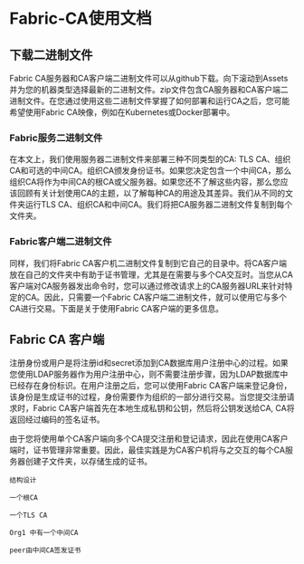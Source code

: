 
# Fabric-CA使用文档


## 下载二进制文件

Fabric CA服务器和CA客户端二进制文件可以从github下载。向下滚动到Assets并为您的机器类型选择最新的二进制文件。zip文件包含CA服务器和CA客户端二进制文件。在您通过使用这些二进制文件掌握了如何部署和运行CA之后，您可能希望使用Fabric CA映像，例如在Kubernetes或Docker部署中。

### Fabric服务二进制文件

在本文上，我们使用服务器二进制文件来部署三种不同类型的CA: TLS CA、组织CA和可选的中间CA。组织CA颁发身份证书。如果您决定包含一个中间CA，那么组织CA将作为中间CA的根CA或父服务器。如果您还不了解这些内容，那么您应该回顾有关计划使用CA的主题，以了解每种CA的用途及其差异。我们从不同的文件夹运行TLS CA、组织CA和中间CA。我们将把CA服务器二进制文件复制到每个文件夹。

### Fabric客户端二进制文件

同样，我们将Fabric CA客户机二进制文件复制到它自己的目录中。将CA客户端放在自己的文件夹中有助于证书管理，尤其是在需要与多个CA交互时。当您从CA客户端对CA服务器发出命令时，您可以通过修改请求上的CA服务器URL来针对特定的CA。因此，只需要一个Fabric CA客户端二进制文件，就可以使用它与多个CA进行交易。下面是关于使用Fabric CA客户端的更多信息。



## Fabric CA 客户端

注册身份或用户是将注册id和secret添加到CA数据库用户注册中心的过程。如果您使用LDAP服务器作为用户注册中心，则不需要注册步骤，因为LDAP数据库中已经存在身份标识。在用户注册之后，您可以使用Fabric CA客户端来登记身份，该身份是生成证书的过程，身份需要作为组织的一部分进行交易。当您提交注册请求时，Fabric CA客户端首先在本地生成私钥和公钥，然后将公钥发送给CA, CA将返回经过编码的签名证书。

由于您将使用单个CA客户端向多个CA提交注册和登记请求，因此在使用CA客户端时，证书管理非常重要。因此，最佳实践是为CA客户机将与之交互的每个CA服务器创建子文件夹，以存储生成的证书。





```uml
结构设计

一个根CA

一个TLS CA

Org1 中有一个中间CA

peer由中间CA签发证书
```











